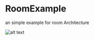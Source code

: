 # RoomExample
an simple example for room Architecture


![alt text](https://codelabs.developers.google.com/codelabs/android-room-with-a-view/img/3840395bfb3980b8.png)
